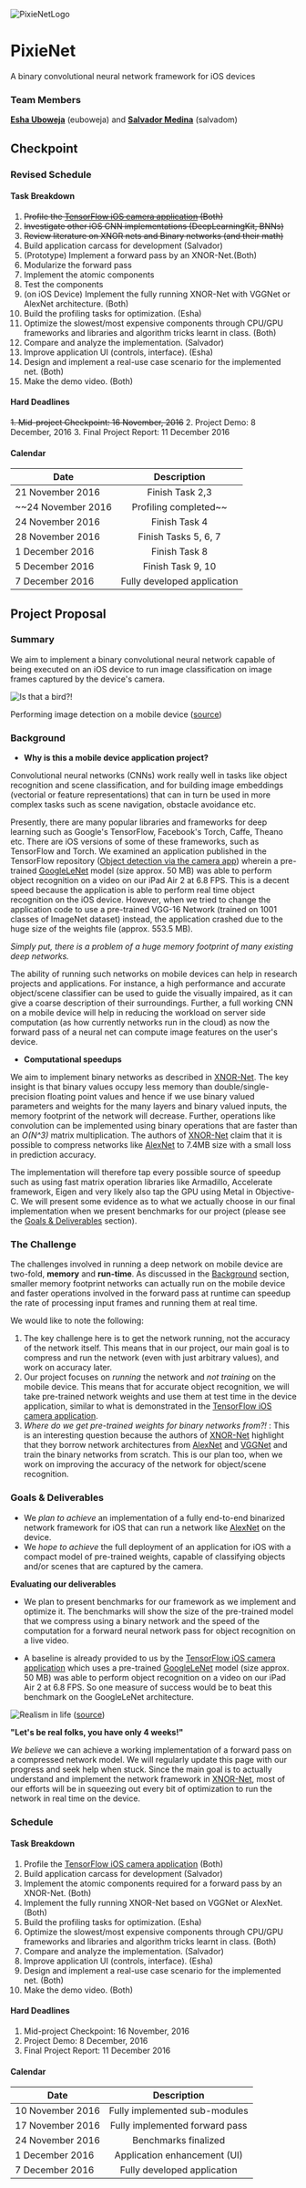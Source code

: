 ![PixieNetLogo](images/PixieBlueLogoSmallTransparent.png)
# PixieNet

A binary convolutional neural network framework for iOS devices

### Team Members

**[Esha Uboweja](http://https://github.com/eknight7)** (euboweja) and **[Salvador Medina](https://github.com/salmedina)** (salvadom)

## Checkpoint

### Revised Schedule

#### Task Breakdown

1. ~~Profile the [TensorFlow iOS camera application](https://github.com/tensorflow/tensorflow/tree/master/tensorflow/contrib/ios_examples) (Both)~~
  1. ~~Investigate other iOS CNN implementations (DeepLearningKit, BNNs)~~
  1. ~~Review literature on XNOR nets and Binary networks (and their math)~~
2. Build application carcass for development (Salvador)
3. (Prototype) Implement a forward pass by an XNOR-Net.(Both)
  1. Modularize the forward pass
  1. Implement the atomic components
  1. Test the components
4. (on iOS Device) Implement the fully running XNOR-Net with VGGNet or AlexNet architecture. (Both)
5. Build the profiling tasks for optimization. (Esha)
6. Optimize the slowest/most expensive components through CPU/GPU frameworks and libraries and algorithm tricks learnt in class. (Both)
7. Compare and analyze the implementation. (Salvador)
8. Improve application UI (controls, interface). (Esha)
9. Design and implement a real-use case scenario for the implemented net. (Both)
10. Make the demo video. (Both)

#### Hard Deadlines

~~1. Mid-project Checkpoint: 16 November, 2016~~
2. Project Demo: 8 December, 2016
3. Final Project Report: 11 December 2016

#### Calendar

| Date             | Description                    |
|------------------|:------------------------------:|
| 21 November 2016 | Finish Task 2,3                |
| ~~24 November 2016 | Profiling completed~~        |
| 24 November 2016 | Finish Task 4                  |
| 28 November 2016 | Finish Tasks 5, 6, 7           |
|  1 December 2016 | Finish Task 8                  |
|  5 December 2016 | Finish Task 9, 10              |
|  7 December 2016 | Fully developed application    |


## Project Proposal

### Summary

We aim to implement a binary convolutional neural network capable of being executed on an iOS device to run image classification on image frames captured by the device's camera.

![Is that a bird?!](images/tasks_xkcd_1425.png)

Performing image detection on a mobile device ([source](http://xkcd.com/1425/))

### Background

* **Why is this a mobile device application project?**

Convolutional neural networks (CNNs) work really well in tasks like object recognition and scene classification, and for building image embeddings (vectorial or feature representations) that can in turn be used in more complex tasks such as scene navigation, obstacle avoidance etc.

Presently, there are many popular libraries and frameworks for deep learning such as Google's TensorFlow, Facebook's Torch, Caffe, Theano etc. There are iOS versions of some of these frameworks, such as TensorFlow and Torch. We examined an application published in the TensorFlow repository ([Object detection via the camera app](https://github.com/tensorflow/tensorflow/tree/master/tensorflow/contrib/ios_examples)) wherein a pre-trained [GoogleLeNet](http://static.googleusercontent.com/media/research.google.com/en//pubs/archive/43022.pdf) model (size approx. 50 MB) was able to perform object recognition on a video on our iPad Air 2 at 6.8 FPS. This is a decent speed because the application is able to perform real time object recognition on the iOS device. However, when we tried to change the application code to use a pre-trained VGG-16 Network (trained on 1001 classes of ImageNet dataset) instead, the application crashed due to the huge size of the weights file (approx. 553.5 MB). 

_Simply put, there is a problem of a huge memory footprint of many existing deep networks._

The ability of running such networks on mobile devices can help in research projects and applications. For instance, a high performance and accurate object/scene classifier can be used to guide the visually impaired, as it can give a coarse description of their surroundings. Further, a full working CNN on a mobile device will help in reducing the workload on server side computation (as how currently networks run in the cloud) as now the forward pass of a neural net can compute image features on the user's device.

* **Computational speedups**

We aim to implement binary networks as described in [XNOR-Net](https://arxiv.org/abs/1603.05279). The key insight is that binary values occupy less memory than double/single-precision floating point values and hence if we use binary valued parameters and weights for the many layers and binary valued inputs, the memory footprint of the network will decrease. Further, operations like convolution can be implemented using binary operations that are faster than an _O(N^3)_ matrix multiplication. The authors of [XNOR-Net](https://arxiv.org/abs/1603.05279) claim that it is possible to compress networks like [AlexNet](https://papers.nips.cc/paper/4824-imagenet-classification-with-deep-convolutional-neural-networks.pdf) to 7.4MB size with a small loss in prediction accuracy. 

The implementation will therefore tap every possible source of speedup such as using fast matrix operation libraries like Armadillo, Accelerate framework, Eigen and very likely also tap the GPU using Metal in Objective-C. 
We will present some evidence as to what we actually choose in our final implementation when we present benchmarks for our project (please see the [Goals & Deliverables](.###Goals-&-Deliverables) section).

### The Challenge

The challenges involved in running a deep network on mobile device are two-fold, **memory** and **run-time**. As discussed in the [Background](.###Background) section, smaller memory footprint networks can actually run on the mobile device and faster operations involved in the forward pass at runtime can speedup the rate of processing input frames and running them at real time. 

We would like to note the following:

1. The key challenge here is to get the network running, not the accuracy of the network itself. This means that in our project, our main goal is to compress and run the network (even with just arbitrary values), and work on accuracy later.
2. Our project focuses on _running_ the network and *not training* on the mobile device. This means that for accurate object recognition, we will take pre-trained network weights and use them at test time in the device application, similar to what is demonstrated in the [TensorFlow iOS camera application](https://github.com/tensorflow/tensorflow/tree/master/tensorflow/contrib/ios_examples).
3. _Where do we get pre-trained weights for binary networks from?!_ : This is an interesting question because the authors of [XNOR-Net](https://arxiv.org/abs/1603.05279) highlight that they borrow network architectures from [AlexNet](https://papers.nips.cc/paper/4824-imagenet-classification-with-deep-convolutional-neural-networks.pdf) and [VGGNet](http://www.robots.ox.ac.uk/~vgg/research/very_deep/) and train the binary networks from scratch. This is our plan too, when we work on improving the accuracy of the network for object/scene recognition.

### Goals & Deliverables

* We _plan to achieve_ an implementation of a fully end-to-end binarized network framework for iOS that can run a network like [AlexNet](https://papers.nips.cc/paper/4824-imagenet-classification-with-deep-convolutional-neural-networks.pdf) on the device.
* We _hope to achieve_ the full deployment of an application for iOS with a compact model of pre-trained weights, capable of classifying objects and/or scenes that are captured by the camera.

**Evaluating our deliverables**

* We plan to present benchmarks for our framework as we implement and optimize it. The benchmarks will show the size of the pre-trained model that we compress using a binary network and the speed of the computation for a forward neural network pass for object recognition on a live video.

* A baseline is already provided to us by the [TensorFlow iOS camera application](https://github.com/tensorflow/tensorflow/tree/master/tensorflow/contrib/ios_examples) which uses a pre-trained [GoogleLeNet](http://static.googleusercontent.com/media/research.google.com/en//pubs/archive/43022.pdf) model (size approx. 50 MB) was able to perform object recognition on a video on our iPad Air 2 at 6.8 FPS. So one measure of success would be to beat this benchmark on the GoogleLeNet architecture.

![Realism in life](images/einstein_cartoon1-full-200x250.jpg)
([source](http://blogs.agu.org/wildwildscience/files/2009/09/einstein_cartoon1-full-336x420.jpg))

**"Let's be real folks, you have only 4 weeks!"**

_We believe_ we can achieve a working implementation of a forward pass on a compressed network model. We will regularly update this page with our progress and seek help when stuck. Since the main goal is to actually understand and implement the network framework in [XNOR-Net](https://arxiv.org/abs/1603.05279), most of our efforts will be in squeezing out every bit of optimization to run the network in real time on the device.



### Schedule

#### Task Breakdown

1. Profile the [TensorFlow iOS camera application](https://github.com/tensorflow/tensorflow/tree/master/tensorflow/contrib/ios_examples) (Both)
2. Build application carcass for development (Salvador)
3. Implement the atomic components required for a forward pass by an XNOR-Net. (Both)
4. Implement the fully running XNOR-Net based on VGGNet or AlexNet. (Both)
5. Build the profiling tasks for optimization. (Esha)
6. Optimize the slowest/most expensive components through CPU/GPU frameworks and libraries and algorithm tricks learnt in class. (Both)
7. Compare and analyze the implementation. (Salvador)
8. Improve application UI (controls, interface). (Esha)
9. Design and implement a real-use case scenario for the implemented net. (Both)
10. Make the demo video. (Both)

#### Hard Deadlines

1. Mid-project Checkpoint: 16 November, 2016
2. Project Demo: 8 December, 2016
3. Final Project Report: 11 December 2016

#### Calendar

| Date             | Description                    |
|------------------|:------------------------------:|
| 10 November 2016 | Fully implemented sub-modules  |
| 17 November 2016 | Fully implemented forward pass |
| 24 November 2016 | Benchmarks finalized           |
|  1 December 2016 | Application enhancement (UI)   |
|  7 December 2016 | Fully developed application    |


